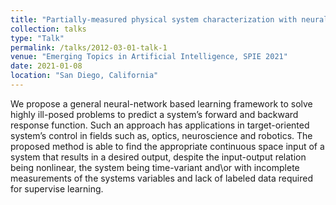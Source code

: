```yaml
---
title: "Partially-measured physical system characterization with neural networks"
collection: talks
type: "Talk"
permalink: /talks/2012-03-01-talk-1
venue: "Emerging Topics in Artificial Intelligence, SPIE 2021"
date: 2021-01-08
location: "San Diego, California"
---
```


We propose a general neural-network based learning framework to solve highly ill-posed problems to predict a system’s forward and backward response function. Such an approach has applications in target-oriented system’s control in fields such as, optics, neuroscience and robotics. The proposed method is able to find the appropriate continuous space input of a system that results in a desired output, despite the input-output relation being nonlinear, the system being time-variant and\or with incomplete measurements of the systems variables and lack of labeled data required for supervise learning.
